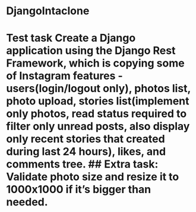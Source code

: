 # DjangoIntaclone
# Test task Create a Django application using the Django Rest Framework, which is copying some of Instagram features - users(login/logout only), photos list, photo upload, stories list(implement only photos, read status required to filter only unread posts, also display only recent stories that created during last 24 hours), likes, and comments tree.   ## Extra task: Validate photo size and resize it to 1000x1000 if it’s bigger than needed.

